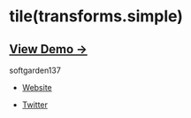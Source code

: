 tile(transforms.simple)
=======================

## [View Demo &rarr;](http://softgarden137.github.io/samples/tile)

softgarden137

- [Website](http://blog.goo.ne.jp/softgarden137)

- [Twitter](http://twitter.com/FutureWidgetLab)

